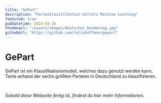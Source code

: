 ```yaml
---
title: "GePart"
description: "Parteiklassifikation mittels Machine Learning"
featured: true
pubDatetime: 2023-03-26
thumbnail: "/assets/images/deutscher_bundestag.jpg"
githubUrl: "https://github.com/felixhoffmnn/gepart"
---
```


# GePart

GePart ist ein Klassifikationsmodell, welches dazu genutzt werden kann, Texte anhand der sechs größten Parteien in Deutschland zu klassifizieren.

<br>

_Sobald diese Webseite fertig ist, findest du hier mehr Informationen._
